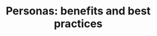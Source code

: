 ---
title: "Personas: benefits and best practices"
intro: Personas help to focus decisions surrounding site components by adding a layer of real-world consideration to the conversation.
tags:
- Research
- Customer discovery
further-reading:
- title: Personas
  url:  'https://www.usability.gov/how-to-and-tools/methods/personas.html'
- title: A closer look at personas - part 1
  url: https://www.smashingmagazine.com/2014/08/a-closer-look-at-personas-part-1/
---